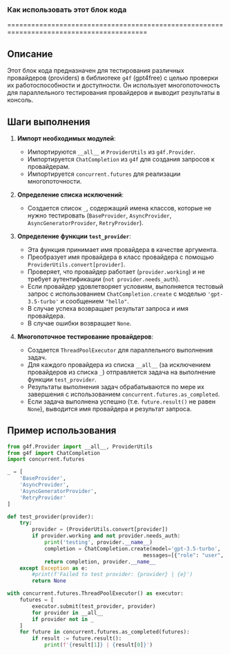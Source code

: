 ### Как использовать этот блок кода

=========================================================================================

Описание
-------------------------
Этот блок кода предназначен для тестирования различных провайдеров (providers) в библиотеке `g4f` (gpt4free) с целью проверки их работоспособности и доступности. Он использует многопоточность для параллельного тестирования провайдеров и выводит результаты в консоль.

Шаги выполнения
-------------------------
1. **Импорт необходимых модулей**:
   - Импортируются `__all__` и `ProviderUtils` из `g4f.Provider`.
   - Импортируется `ChatCompletion` из `g4f` для создания запросов к провайдерам.
   - Импортируется `concurrent.futures` для реализации многопоточности.

2. **Определение списка исключений**:
   - Создается список `_`, содержащий имена классов, которые не нужно тестировать (`BaseProvider`, `AsyncProvider`, `AsyncGeneratorProvider`, `RetryProvider`).

3. **Определение функции `test_provider`**:
   - Эта функция принимает имя провайдера в качестве аргумента.
   - Преобразует имя провайдера в класс провайдера с помощью `ProviderUtils.convert[provider]`.
   - Проверяет, что провайдер работает (`provider.working`) и не требует аутентификации (`not provider.needs_auth`).
   - Если провайдер удовлетворяет условиям, выполняется тестовый запрос с использованием `ChatCompletion.create` с моделью `'gpt-3.5-turbo'` и сообщением `"hello"`.
   - В случае успеха возвращает результат запроса и имя провайдера.
   - В случае ошибки возвращает `None`.

4. **Многопоточное тестирование провайдеров**:
   - Создается `ThreadPoolExecutor` для параллельного выполнения задач.
   - Для каждого провайдера из списка `__all__` (за исключением провайдеров из списка `_`) отправляется задача на выполнение функции `test_provider`.
   - Результаты выполнения задач обрабатываются по мере их завершения с использованием `concurrent.futures.as_completed`.
   - Если задача выполнена успешно (т.е. `future.result()` не равен `None`), выводится имя провайдера и результат запроса.

Пример использования
-------------------------

```python
from g4f.Provider import __all__, ProviderUtils
from g4f import ChatCompletion
import concurrent.futures

_ = [
    'BaseProvider',
    'AsyncProvider',
    'AsyncGeneratorProvider',
    'RetryProvider'
]

def test_provider(provider):
    try:
        provider = (ProviderUtils.convert[provider])
        if provider.working and not provider.needs_auth:
            print('testing', provider.__name__)
            completion = ChatCompletion.create(model='gpt-3.5-turbo', 
                                            messages=[{"role": "user", "content": "hello"}], provider=provider)
            return completion, provider.__name__
    except Exception as e:
        #print(f'Failed to test provider: {provider} | {e}')
        return None

with concurrent.futures.ThreadPoolExecutor() as executor:
    futures = [
        executor.submit(test_provider, provider)
        for provider in __all__
        if provider not in _
    ]
    for future in concurrent.futures.as_completed(futures):
        if result := future.result():
            print(f'{result[1]} | {result[0]}')